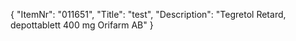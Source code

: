 {
  "ItemNr": "011651",
  "Title": "test",
  "Description": "Tegretol Retard, depottablett 400 mg Orifarm AB"
}